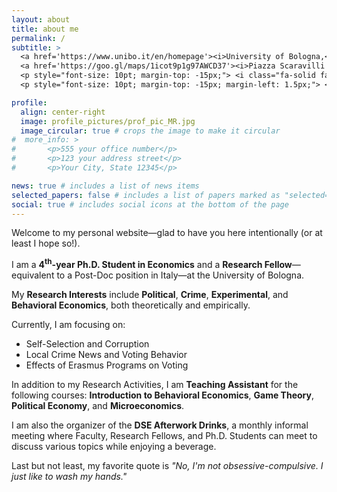 ```yaml
---
layout: about
title: about me
permalink: /
subtitle: >
  <a href='https://www.unibo.it/en/homepage'><i>University of Bologna,</i></a> <a href='https://dse.unibo.it/en'><i>Department of Economics</i></a> <br>
  <a href='https://goo.gl/maps/1icot9p1g97AWCD37'><i>Piazza Scaravilli 2, 40126, Bologna</i></a>
  <p style="font-size: 10pt; margin-top: -15px;"> <i class="fa-solid fa-landmark"></i> academic discipline: ECON-01/A Economics </p>
  <p style="font-size: 10pt; margin-top: -15px; margin-left: 1.5px;"> <i class="fa-solid fa-location-dot"></i> <span style="padding-left:1.5px;">current location: Buenos Aires, Argentina</span></p>

profile:
  align: center-right
  image: profile_pictures/prof_pic_MR.jpg
  image_circular: true # crops the image to make it circular
#  more_info: >
#       <p>555 your office number</p>
#       <p>123 your address street</p>
#       <p>Your City, State 12345</p>

news: true # includes a list of news items
selected_papers: false # includes a list of papers marked as "selected={true}"
social: true # includes social icons at the bottom of the page
---
```


Welcome to my personal website&mdash;glad to have you here intentionally (or at least I hope so!).

I am a <b style="color: $white-color;">4<sup>th</sup>-year Ph.D. Student in Economics</b> and a <b style="color: $white-color;">Research Fellow</b>&mdash;equivalent to a Post-Doc position in Italy&mdash;at the University of Bologna.

My <b style="color: $white-color;">Research Interests</b> include <b style="color: $white-color;">Political</b>, <b style="color: $white-color;">Crime</b>, <b style="color: $white-color;">Experimental</b>, and <b style="color: $white-color;">Behavioral Economics</b>, both theoretically and empirically.

Currently, I am focusing on:
 <ul>
  <li>Self-Selection and Corruption</li>
  <li>Local Crime News and Voting Behavior</li>
  <li>Effects of Erasmus Programs on Voting</li>
</ul>

In addition to my Research Activities, I am <b style="color: $white-color;">Teaching Assistant</b> for the following courses: <b style="color: $white-color;">Introduction to Behavioral Economics</b>, <b style="color: $white-color;">Game Theory</b>, <b style="color: $white-color;">Political Economy</b>, and <b style="color: $white-color;">Microeconomics</b>.

I am also the organizer of the <b style="color: $white-color;">DSE Afterwork Drinks</b>, a monthly informal meeting where Faculty, Research Fellows, and Ph.D. Students can meet to discuss various topics while enjoying a beverage.

Last but not least, my favorite quote is <i>"No, I'm not obsessive-compulsive. I just like to wash my hands."</i>
